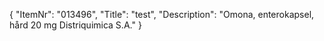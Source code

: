 {
  "ItemNr": "013496",
  "Title": "test",
  "Description": "Omona, enterokapsel, hård 20 mg Distriquimica S.A."
}